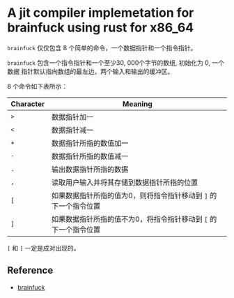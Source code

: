 # A jit compiler implemetation for brainfuck using rust for x86_64

`brainfuck` 仅仅包含 8 个简单的命令，一个数据指针和一个指令指针。

`brainfuck` 包含一个指令指针和一个至少30, 000个字节的数组, 初始化为 0, 一个数据
指针默认指向数组的最左边。两个输入和输出的缓冲区。

8 个命令如下表所示：

| Character | Meaning                                                          |
| ----      | ----                                                             |
| `>`       | 数据指针加一                                                     |
| `<`       | 数据指针减一                                                     |
| `+`       | 数据指针所指的数值加一                                           |
| `-`       | 数据指针所指的数值减一                                           |
| `.`       | 输出数据指针所指的数据                                           |
| `,`       | 读取用户输入并将其存储到数据指针所指的位置                       |
| `[`       | 如果数据指针所指的值为0，则将指令指针移动到 `]` 的下一个指令位置 |
| `]`       | 如果数据指针所指的值不为0，将指令指针移动到 `[` 的下一个指令位置 |

`[` 和 `]` 一定是成对出现的。

## Reference

- [brainfuck](https://en.wikipedia.org/wiki/Brainfuck)
